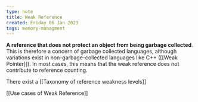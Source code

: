 ```yaml
---
type: note
title: Weak Reference
created: Friday 06 Jan 2023
tags: memory-managment
---
```

**A reference that does not protect an object from being garbage collected**. This is therefore a concern of garbage collected languages, although variations exist in non-garbage-collected languages like C++ ([[Weak Pointer]]). In most cases, this means that the weak reference does not contribute to reference counting.

There exist a [[Taxonomy of reference weakness levels]]

[[Use cases of Weak Reference]]
